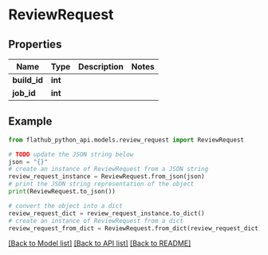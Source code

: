 # ReviewRequest


## Properties

Name | Type | Description | Notes
------------ | ------------- | ------------- | -------------
**build_id** | **int** |  | 
**job_id** | **int** |  | 

## Example

```python
from flathub_python_api.models.review_request import ReviewRequest

# TODO update the JSON string below
json = "{}"
# create an instance of ReviewRequest from a JSON string
review_request_instance = ReviewRequest.from_json(json)
# print the JSON string representation of the object
print(ReviewRequest.to_json())

# convert the object into a dict
review_request_dict = review_request_instance.to_dict()
# create an instance of ReviewRequest from a dict
review_request_from_dict = ReviewRequest.from_dict(review_request_dict)
```
[[Back to Model list]](../README.md#documentation-for-models) [[Back to API list]](../README.md#documentation-for-api-endpoints) [[Back to README]](../README.md)


